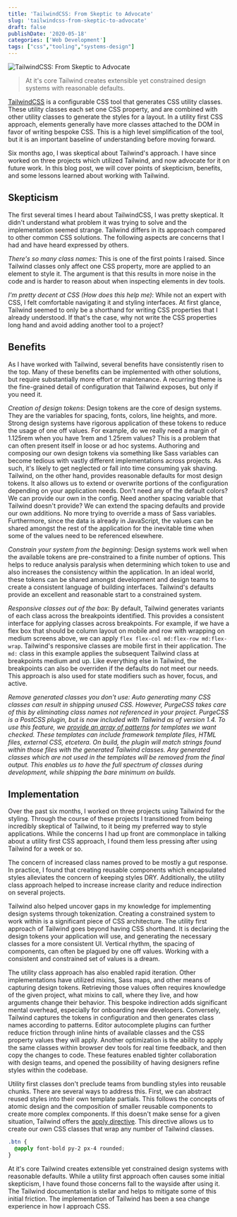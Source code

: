 ```yaml
---
title: 'TailwindCSS: From Skeptic to Advocate'
slug: 'tailwindcss-from-skeptic-to-advocate'
draft: false
publishDate: '2020-05-18'
categories: ['Web Development']
tags: ["css","tooling","systems-design"]
---
```

![TailwindCSS: From Skeptic to Advocate](images/abstract-blue-peach-ripples.jpg#center)

> At it's core Tailwind creates extensible yet constrained design systems with reasonable defaults.

[TailwindCSS](https://tailwindcss.com/) is a configurable CSS tool that generates CSS utility classes. These utility classes each set one CSS property, and are combined with other utility classes to generate the styles for a layout. In a utility first CSS approach, elements generally have more classes attached to the DOM in favor of writing bespoke CSS. This is a high level simplification of the tool, but it is an important baseline of understanding before moving forward.

Six months ago, I was skeptical about Tailwind's approach. I have since worked on three projects which  utilized Tailwind, and now advocate for it on future work. In this blog post, we will cover points of skepticism, benefits, and some lessons learned about working with Tailwind.

## Skepticism

The first several times I heard about TailwindCSS, I was pretty skeptical. It didn't understand what problem it was trying to solve and the implementation seemed strange. Tailwind differs in its approach  compared to other common CSS solutions. The following aspects are concerns that I had and have heard expressed by others.

*There's so many class names:* This is one of the first points I raised. Since Tailwind classes only affect one CSS property, more are applied to an element to style it. The argument is that this results in more noise in the code and is harder to reason about when inspecting elements in dev tools.

*I'm pretty decent at CSS (How does this help me)*: While not an expert with CSS, I felt comfortable navigating it and styling interfaces. At first glance, Tailwind seemed to only be a shorthand for writing CSS properties that I already understood. If that's the case, why not write the CSS properties long hand and avoid adding another tool to a project?

## Benefits

As I have worked with Tailwind, several benefits have consistently risen to the top. Many of these benefits can be implemented with other solutions, but require substantially more effort or maintenance.  A recurring theme is the fine-grained detail of configuration that Tailwind exposes, but only if you need it. 

*Creation of design tokens*: Design tokens are the core of design systems. They are the variables for spacing, fonts, colors, line heights, and more. Strong design systems have rigorous application of these tokens to reduce the usage of one off values. For example, do we really need a margin of 1.125rem when you have 1rem and 1.25rem values? This is a problem that can often present itself in loose or ad hoc systems. Authoring and composing our own design tokens via something like Sass variables can become tedious with vastly different implementations across projects. As such, it's likely to get neglected or fall into time consuming yak shaving. Tailwind, on the other hand, provides reasonable defaults for most design tokens. It also allows us to extend or overwrite portions of the configuration depending on your application needs. Don't need any of the default colors? We can provide our own in the config. Need another spacing variable that Tailwind doesn't provide? We can extend the spacing defaults and provide our own additions. No more trying to override a mass of Sass variables. Furthermore, since the data is already in JavaScript, the values can be shared amongst the rest of the application for the inevitable time when some of the values need to be referenced elsewhere.

*Constrain your system from the beginning*: Design systems work well when the available tokens are pre-constrained to a finite number of options. This helps to reduce analysis paralysis when determining which token to use and also increases the consistency within the application. In an ideal world, these tokens can be shared amongst development and design teams to create a consistent language of building interfaces. Tailwind's defaults provide an excellent and reasonable start to a constrained system.

*Responsive classes out of the box:* By default, Tailwind generates variants of each class across the breakpoints identified. This provides a consistent interface for applying classes across breakpoints.  For example, if we have a flex box that should be column layout on mobile and row with wrapping on medium screens above, we can apply `flex flex-col md:flex-row md:flex-wrap`. Tailwind's responsive classes are mobile first in their application. The `md:` class in this example applies the subsequent Tailwind class at breakpoints medium and up. Like everything else in Tailwind, the breakpoints can also be overriden if the defaults do not meet our needs. This approach is also used for state modifiers such as hover, focus, and active.

*Remove generated classes you don't use: Auto generating many CSS classes can result in shipping unused CSS. However, PurgeCSS takes care of this by eliminating class names not referenced in your project. PurgeCSS is a PostCSS plugin, but is now included with Tailwind as of version 1.4. To use this feature, we [provide an array of patterns](https://tailwindcss.com/docs/controlling-file-size/#removing-unused-css) for templates we want checked. These templates can include framework template files, HTML files, external CSS, etcetera. On build, the plugin will match strings found within those files with the generated Tailwind classes. Any generated classes which are not used in the templates will be removed from the final output. This enables us to have the full spectrum of classes during development, while shipping the bare minimum on builds.* 

## Implementation

Over the past six months, I worked on three projects using Tailwind for the styling. Through the course of these projects I transitioned from being incredibly skeptical of Tailwind, to it being my preferred way to style applications. While the concerns I had up front are commonplace in talking about a utility first CSS approach, I found them less pressing after using Tailwind for a week or so.

The concern of increased class names proved to be mostly a gut response. In practice, I found that creating reusable components which encapsulated styles alleviates the concern of keeping styles DRY. Additionally, the utility class approach helped to increase increase clarity and reduce indirection on several projects.

Tailwind also helped uncover gaps in my knowledge for implementing design systems through tokenization. Creating a constrained system to work within is a significant piece of CSS architecture. The utility first approach of Tailwind goes beyond having CSS shorthand. It is declaring the design tokens your application will use, and generating the necessary classes for a more consistent UI. Vertical rhythm, the spacing of components, can often be plagued by one off values. Working with a consistent and constrained set of values is a dream.

The utility class approach has also enabled rapid iteration. Other implementations have utilized mixins, Sass maps, and other means of capturing design tokens. Retrieving those values often requires knowledge of the given project, what mixins to call, where they live, and how arguments change their behavior. This bespoke indirection adds significant mental overhead, especially for onboarding new developers. Conversely, Tailwind captures the tokens in configuration and then generates class names according to patterns. Editor autocomplete plugins can further reduce friction through inline hints of available classes and the CSS property values they will apply. Another optimization is the ability to apply the same classes within browser dev tools for real time feedback, and then copy the changes to code. These features enabled tighter collaboration with design teams, and opened the possibility of having designers refine styles within the codebase.

Utility first classes don't preclude teams from bundling styles into reusable chunks. There are several ways to address this. First, we can abstract reused styles into their own template partials. This follows the concepts of atomic design and the composition of smaller reusable components to create more complex components. If this doesn't make sense for a given situation, Tailwind offers the [apply directive](https://tailwindcss.com/docs/functions-and-directives/#apply). This directive allows us to create our own CSS classes that wrap any number of Tailwind classes.

```css
.btn {
  @apply font-bold py-2 px-4 rounded;
}
```

At it's core Tailwind creates extensible yet constrained design systems with reasonable defaults. While a utility first approach often causes some initial skepticism, I have found those concerns fall to the wayside after using it. The Tailwind documentation is stellar and helps to mitigate some of this initial friction. The implementation of Tailwind has been a sea change experience in how I approach CSS.
